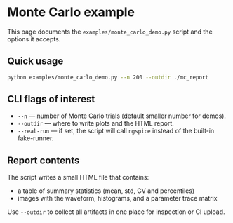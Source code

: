 # Monte Carlo example

This page documents the `examples/monte_carlo_demo.py` script and the
options it accepts.

Quick usage
-----------

```bash
python examples/monte_carlo_demo.py --n 200 --outdir ./mc_report
```

CLI flags of interest
---------------------

- `--n` — number of Monte Carlo trials (default smaller number for demos).
- `--outdir` — where to write plots and the HTML report.
- `--real-run` — if set, the script will call `ngspice` instead of the
  built-in fake-runner.

Report contents
---------------

The script writes a small HTML file that contains:

- a table of summary statistics (mean, std, CV and percentiles)
- images with the waveform, histograms, and a parameter trace matrix

Use `--outdir` to collect all artifacts in one place for inspection or CI
upload.
